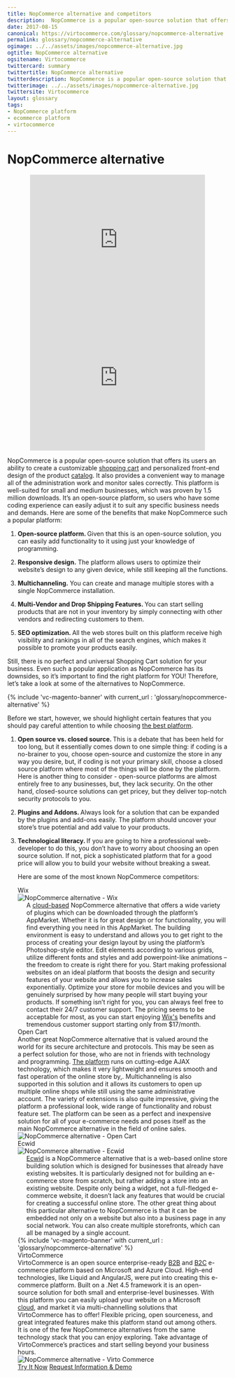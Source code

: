 ```yaml
---
title: NopCommerce alternative and competitors
description:  NopCommerce is a popular open-source solution that offers its users an ability to create a customizable shopping cart and personalized front-end design of the product catalog. What are the main NopCommerce competitors and alternatives?
date: 2017-08-15
canonical: https://virtocommerce.com/glossary/nopcommerce-alternative
permalink: glossary/nopcommerce-alternative
ogimage: ../../assets/images/nopcommerce-alternative.jpg
ogtitle: NopCommerce alternative
ogsitename: Virtocommerce
twittercard: summary
twittertitle: NopCommerce alternative
twitterdescription: NopCommerce is a popular open-source solution that offers its users an ability to create a customizable shopping cart and personalized front-end design of the product catalog.
twitterimage: ../../assets/images/nopcommerce-alternative.jpg
twittersite: Virtocommerce
layout: glossary
tags:
- NopCommerce platform
- ecommerce platform
- virtocommerce
---
```

<div class="business-cnt">
    <div class="head __cart">
        <h1 class="title">NopCommerce alternative</h1>
    </div>
    <div style="text-align: center;">
        <iframe width="400" height="315" src="https://www.youtube.com/embed/QpRG-HOlrbc?ecver=1" frameborder="0" allowfullscreen></iframe>
        <iframe width="400" height="315" src="https://www.youtube.com/embed/22BMH86RQys?ecver=1" frameborder="0" allowfullscreen></iframe>
    </div>
    <div class="text">
        <p> NopCommerce is a popular open-source solution that offers its users an ability to create a customizable <a href="{{ '/glossary/hosted-shopping-cart' | absolute_url }}">shopping cart</a> and personalized front-end design of the product <a href="{{ '/glossary/punchout-catalog' | absolute_url }}">catalog</a>. It also provides a convenient way to manage all of the administration work and monitor sales correctly. This platform is well-suited for small and medium businesses, which was proven by 1.5 million downloads.  It’s an open-source platform, so users who have  some coding experience can easily adjust it to suit any specific business needs and demands.  Here are some of the benefits that make NopCommerce such a popular platform:</p>
        <ol>
            <li><strong> Open-source platform. </strong> Given that this is an open-source solution, you can easily add functionality to it using just your knowledge of programming. </p>
            <li><strong> Responsive design.</strong> The platform allows users to optimize their website’s design to any given device, while still keeping all the functions. </p>
            <li><strong> Multichanneling.</strong> You can create and manage multiple stores with a single NopCommerce installation. </p>
            <li><strong> Multi-Vendor and Drop Shipping Features. </strong> You can start selling products that are not in your inventory by simply connecting with other vendors and redirecting customers to them.</p>
            <li><strong> SEO optimization. </strong> All the web stores built on this platform receive high visibility and rankings in all of the search engines, which makes it possible to promote your products easily.</p>
     </div>
     <div class="text">
         <p>Still, there is no perfect and universal Shopping Cart solution for your business. Even such a popular application as NopCommerce has its downsides, so it’s important to find the right platform for YOU! Therefore, let’s take a look at some of the alternatives to NopCommerce. </p>
         {% include 'vc-magento-banner' with current_url : 'glossary/nopcommerce-alternative' %}   
         <p>Before we start, however, we should highlight certain features that you should pay careful attention to while choosing <a href="{{ '/glossary/best-ecommerce-platforms' | absolute_url }}">the best platform</a>. </p>
        <ol>
            <li><strong> Open source vs. closed source.  </strong> This is a debate that has been held for too long, but it essentially comes down to one simple thing: if coding is a no-brainer to you, choose open-source and customize the store in any way you desire, but, if coding is not your primary skill, choose a closed source platform where most of the things will be done by the platform. Here is another thing to consider - open-source platforms are almost entirely free to any businesses, but, they lack security. On the other hand, closed-source solutions can get pricey, but they deliver top-notch security protocols to you.</p>
            <li><strong> Plugins and Addons. </strong> Always look for a solution that can be expanded by the plugins and add-ons easily. The platform should uncover your store’s true potential and add value to your products. </p>
            <li><strong> Technological literacy. </strong> If you are going to hire a professional web-developer to do this, you don’t have to worry about choosing an open source solution. If not, pick a sophisticated platform that for a good price will allow you to build your website without breaking a sweat. </p>
            <p>Here are some of the most known NopCommerce competitors:</p>
            <div class="section-title">Wix</div>
    <div class="col-w">
        <div class="col __col-30">
            <img alt="NopCommerce alternative - Wix" src="assets/images/wix.jpg" />
        </div>
        <div class="col __col-70 text" style="margin-top: 0; padding-left: 20px;">
         A <a href="{{ '/glossary/cloud-ecommerce-solution' | absolute_url }}">cloud-based</a> NopCommerce alternative that offers a wide variety of plugins which can be downloaded through the platform’s AppMarket. Whether it is for great design or for functionality, you will find everything you need in this AppMarket.  The building environment is easy to understand and allows you to get right to the process of creating your design layout by using the platform’s Photoshop-style editor. Edit elements according to various grids, utilize different fonts and styles and add powerpoint-like animations – the freedom to create is right there for you. Start making professional websites on an ideal platform that boosts the design and security features of your website and allows you to increase sales exponentially. Optimize your store for mobile devices and you will be genuinely surprised by how many people will start buying your products. If something isn’t right for you, you can always feel free to contact their 24/7 customer support. The pricing seems to be acceptable for most, as you can start enjoying <a href="https://www.wix.com/" rel="nofollow">Wix's</a> benefits and tremendous customer support starting only from $17/month.
        </div>
    </div>
    <div class="section-title">Open Cart</div>
    <div class="col-w">
        <div class="col __col-70 text" style="margin-top: 0; padding-right: 20px;">
        Another great NopCommerce alternative that is valued around the world for its secure architecture and protocols. This may be seen as a perfect solution for those, who are not in friends with technology and programming. <a href="https://www.opencart.com/" rel="nofollow">The platform</a> runs on cutting-edge AJAX technology, which makes it very lightweight and ensures smooth and fast operation of the online store by,. Multichanneling is also  supported in this solution and it allows its customers to open up multiple online shops while still using the same administrative account. The variety of extensions is also quite impressive, giving the platform a professional look, wide range of functionality and robust feature set. The platform can be seen as a perfect and inexpensive solution for all of your e-commerce needs and poses itself as the main NopCommerce alternative in the field of online sales. 
        </div>
        <div class="col __col-30">
            <img alt="NopCommerce alternative - Open Cart" src="assets/images/opencart.jpg" />
        </div>
    </div>
    <div class="section-title">Ecwid</div>
    <div class="col-w">
        <div class="col __col-30">
            <img alt="NopCommerce alternative - Ecwid" src="assets/images/ecwid.jpg" />
        </div>
        <div class="col __col-70 text" style="margin-top: 0; padding-left: 20px;">
         <a href="https://www.ecwid.com/" rel="nofollow">Ecwid</a> is a NopCommerce alternative that is a web-based online store building solution which is designed for businesses that already have existing websites. It is particularly designed not for building an e-commerce store from scratch, but rather adding a store into an existing website. Despite only being a widget, not a full-fledged e-commerce website, it doesn’t lack any features that would be crucial for creating a successful online store. The other great thing about this particular alternative to NopCommerce is that it can be embedded not only on a website but also into a business page in any social network. You can also create multiple storefronts, which can all be managed by a single account. 
        </div>
    </div>
    {% include 'vc-magento-banner' with current_url : 'glossary/nopcommerce-alternative' %}
    <div class="section-title">VirtoCommerce</div>
    <div class="col-w">
        <div class="col __col-70 text" style="margin-top: 0; padding-right: 20px;">
        VirtoCommerce is an open source enterprise-ready <a href="{{ '/glossary/what-is-b2b-ecommerce' | absolute_url }}">B2B</a> and <a href="{{ '/glossary/what-is-b2c-ecommerce' | absolute_url }}">B2C</a> e-commerce platform based on Microsoft and Azure Cloud. High-end technologies, like Liquid and AngularJS, were put into creating this e-commerce platform. Built on a .Net 4.5 framework it is an open-source solution for both small and enterprise-level businesses. With this platform you can easily upload your website on a Microsoft <a href="{{ 'https://virtocommerce.com/order-management-software' | absolute_url }}"> cloud</a>, and market it via multi-channelling solutions that VirtoCommerce has to offer! Flexible pricing, open sourceness, and great integrated features make this platform stand out among others. It is one of the few NopCommerce alternatives from the same technology stack that you can enjoy exploring. Take advantage of VirtoCommerce’s practices and start selling beyond your business hours. 
        </div>
        <div class="col __col-30">
            <img alt="NopCommerce alternative - Virto Commerce" src="assets/images/virto-commerce-screen.jpg" />
        </div>
    </div>
     <div class="buttons">
        <a class="button fill" href="/try-now">Try It Now</a>
        <a class="button fill" href="/contact-us">Request Information & Demo</a>
    </div>
</div>